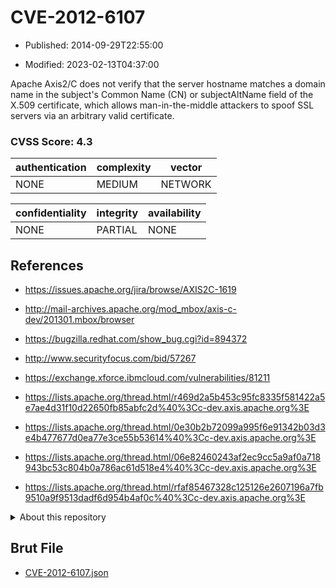 # CVE-2012-6107

- Published: 2014-09-29T22:55:00

- Modified: 2023-02-13T04:37:00

Apache Axis2/C does not verify that the server hostname matches a domain name in the subject's Common Name (CN) or subjectAltName field of the X.509 certificate, which allows man-in-the-middle attackers to spoof SSL servers via an arbitrary valid certificate.

### CVSS Score: **4.3**

| authentication | complexity | vector |
| --- | --- | --- |
| NONE | MEDIUM | NETWORK |

| confidentiality | integrity | availability |
| --- | --- | --- |
| NONE | PARTIAL | NONE |

## References

* https://issues.apache.org/jira/browse/AXIS2C-1619

* http://mail-archives.apache.org/mod_mbox/axis-c-dev/201301.mbox/browser

* https://bugzilla.redhat.com/show_bug.cgi?id=894372

* http://www.securityfocus.com/bid/57267

* https://exchange.xforce.ibmcloud.com/vulnerabilities/81211

* https://lists.apache.org/thread.html/r469d2a5b453c95fc8335f581422a5e7ae4d31f10d22650fb85abfc2d%40%3Cc-dev.axis.apache.org%3E

* https://lists.apache.org/thread.html/0e30b2b72099a995f6e91342b03d3e4b477677d0ea77e3ce55b53614%40%3Cc-dev.axis.apache.org%3E

* https://lists.apache.org/thread.html/06e82460243af2ec9cc5a9af0a718943bc53c804b0a786ac61d518e4%40%3Cc-dev.axis.apache.org%3E

* https://lists.apache.org/thread.html/rfaf85467328c125126e2607196a7fb9510a9f9513dadf6d954b4af0c%40%3Cc-dev.axis.apache.org%3E

<details>
<summary>About this repository</summary> 

  This repository is part of the project [Live Hack CVE](https://github.com/Live-Hack-CVE). Main website can be found [www.live-hack.org](https://www.live-hack.org) 
  
  Made by [Sn0wAlice](https://github.com/Sn0wAlice) for the people that care about security and need to have a feed of the latest CVEs. Hope you enjoy it, don't forget to star the repo and follow me on [Twitter](https://twitter.com/Sn0wAlice) and [Github](https://github.com/Sn0wAlice). And that is my [personnal website](https://www.alice-snow.me/)

  - [Home Page](https://github.com/Live-Hack-CVE)
  - [Framework](https://github.com/Live-Hack-CVE/cve-framework)
  - [CVE database](https://github.com/Live-Hack-CVE/full_database)
  - [Changelog](https://github.com/Live-Hack-CVE/Changelog)
</details>

## Brut File

* [CVE-2012-6107.json](https://raw.githubusercontent.com/Live-Hack-CVE/full_database/main/cves/2012/CVE-2012-6107.json)

